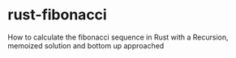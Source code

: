 # rust-fibonacci
How to calculate the fibonacci sequence in Rust with a Recursion, memoized solution and bottom up approached
